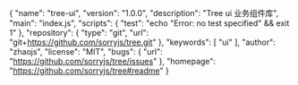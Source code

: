 {
  "name": "tree-ui",
  "version": "1.0.0",
  "description": "Tree ui 业务组件库",
  "main": "index.js",
  "scripts": {
    "test": "echo \"Error: no test specified\" && exit 1"
  },
  "repository": {
    "type": "git",
    "url": "git+https://github.com/sorryjs/tree.git"
  },
  "keywords": [
    "ui"
  ],
  "author": "zhaojs",
  "license": "MIT",
  "bugs": {
    "url": "https://github.com/sorryjs/tree/issues"
  },
  "homepage": "https://github.com/sorryjs/tree#readme"
}
